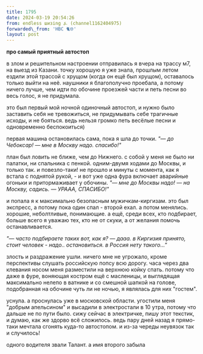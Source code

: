 ```yaml
---
title: 1795
date: 2024-03-19 20:54:26
from: endless шизing ⍼ (channel1162404975)
forwarded\_from: 'HBC 🐈🌐'
layout: post
---
```


**про самый приятный автостоп**

в злом и решительном настроении отправилась я вчера на трассу м7, на выезд из Казани. точку хорошую я уже знала, прошлым летом ездили этой трассой с хрущом (когда он ещё был хрущом), оставалось только выйти на неё. наушники я благополучно проебала, а потому ничего лучше, чем идти по обочине проезжей части и петь песни во весь голос, я не придумала. 

это был первый мой ночной одиночный автостоп, и нужно было заставить себя не тревожиться, не придумывать себе трагичные исходы, и не бояться. ведь нельзя громко петь весёлые песни и одновременно беспокоиться) 

первая машина остановилась сама, пока я шла до точки. 
*"— до Чебоксар! 
— мне в Москву надо. спасибо!"*

план был ловить не ближе, чем до Нижнего. с собой у меня не было ни палатки, ни спальника с пенкой. одним-двумя ходами до Москвы, и только так. и повезло-таки! не прошло и минуты с момента, как я встала с поднятой рукой, - и вот уже одна фура включает аварийные огоньки и притормаживает у обочины.
*"— мне до Москвы надо!
— на Москву, садись.
— УРААА, СПАСИБО!"*

и попала я к максимально безопасным мужичкам-киргизам. это был экспресс, а потому пока один спал - второй ехал. а потом менялись. хорошие, неболтливые, понимающие. а ещё, среди всех, кто подбирает, больше всего я уважаю тех, кто не от скуки, а от желания помочь останавливается. 

*"— часто подбираете таких вот, как я? 
— дааа. в Киргизия принято, стоит человек - надо.. остановиться. в Россия нету такого..."*

злость и раздражение ушли. ничего мне не угрожало, кроме перспективы слушать российскую попсу всю дорогу. часа через два клевания носом меня разместили на верхнюю койку спать. потому что даже в фуре, воняющая костром ещё с масленицы, и выглядящая максимально нелепо в ватнике и со смешной шапкой на голове, подобранная на обочине чуть ли не ночью, я являлась для них "гостем". 

уснула. а проснулась уже в московской области. угостили меня "добрым апельсином" и высадили в электростали в 10 утра, потому что дальше не по пути было.
сижу сейчас в электричке, пишу этот текстик, и думаю, как же здорво всё сложилось. ведь пару дней назад я прямо-таки мечтала сгонять куда-то автостопом. и из-за череды неувязок так и случилось! 

одного водителя звали Талант. а имя второго забыла

